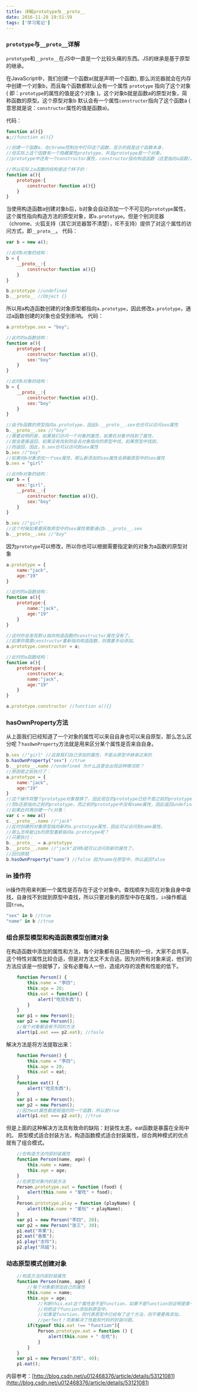```yaml
---
title: 详解prototype与__proto__
date: 2016-11-28 19:51:59
tags: ['学习笔记']
---
```

### `prototype`与`__proto__`详解
`prototype`和`__proto__`在JS中一直是一个比较头痛的东西。JS的继承是基于原型的继承。

在JavaScript中，我们创建一个函数a(就是声明一个函数), 那么浏览器就会在内存中创建一个对象b，而且每个函数都默认会有一个属性 `prototype` 指向了这个对象( 即：`prototype`的属性的值是这个对象 )。这个对象b就是函数a的原型对象，简称函数的原型。这个原型对象b 默认会有一个属性`constructor`指向了这个函数a ( 意思就是说：`constructor`属性的值是函数a)。

代码：
```javascript
function a(){}
a;//function a(){}

//创建一个函数a，在chrome控制台中打印这个函数，显示的就是这个函数本身，
//但实际上这个函数有一个隐藏属性prototype，并且prototype是一个对象，
//prototype中还有一个constructor属性，constructor指向构造函数（这里指向a函数）。

//所以实际上a函数的结构是这个样子的：
function a(){
    prototype:{
        constructor:function a(){}
    }
}
```
<!--more-->
当使用构造函数a创建对象b后，b对象会自动添加一个不可见的`prototype`属性，这个属性指向构造方法的原型对象，即`a.prototype`。但是个别浏览器（chrome、火狐支持（其它浏览器暂不清楚），IE不支持）提供了对这个属性的访问方式，即`__proto__`。
代码：
```javascript
var b = new a();

//此时b对象的结构：
b = {
    __proto__:{
        constructor:function a(){}
    }
}

b.prototype //undefined
b.__proto__ //Object {}
```
所以用a构造函数创建的对象原型都指向`a.prototype`，因此修改`a.prototype`，通过a函数创建的对象也会受到影响。
代码：
```javascript
a.prototype.sex = "boy";

//此时的a函数结构：
function a(){
    prototype:{
        constructor:function a(){},
        sex:"boy"
    }
}

//此时b对象的结构：
b = {
    __proto__:{
        constructor:function a(){},
        sex:"boy"
    }
}

//由于b函数的原型指向a.prototype，因此b.__proto__.sex也也可以访问sex属性
b.__proto__.sex //"boy"
//需要说明的是，如果我们访问一个对象的属性，如果在对象中找到了属性，
//就会直接返回，如果没有找到则会去对象指向的原型中找，如果原型中找到，
//则返回，因此，b.sex也可以访问到sex属性
b.sex //"boy"
//如果向b对象添加一个sex属性，那么新添加的sex属性会屏蔽原型中的sex属性
b.sex = "girl"

//此时b对象的结构：
var b = {
    sex:"girl",
    __proto__:{
        constructor:function a(){},
        sex:"boy"
    }
}

b.sex //"girl"
//这个时候如果要获取原型中的sex属性需要通过b.__proto__.sex
b.__proto__.sex //"boy"
```
因为`prototype`可以修改，所以你也可以根据需要指定新的对象为a函数的原型对象
```javascript
a.prototype = {
    name:"jack",
    age:"19"
}

//此时的a函数结构：
function a(){
    prototype:{
        name:"jack",
        age:"19"
    }
}

//这时你会发现默认指向构造函数的constructor属性没有了。
//如果你需要constructor重新指向构造函数，则需要手动添加。
a.prototype.constructor = a;

//此时的a函数结构：
function a(){
    prototype:{
        constructor:a;
        name:"jack",
        age:"19"
    }
}

a.prototype.constructor //function a(){}
```

### hasOwnProperty方法
从上面我们已经知道了一个对象的属性可以来自自身也可以来自原型，那么怎么区分呢？`hasOwnProperty`方法就是用来区分某个属性是否来自自身。
```javascript
b.sex //"girl" //这是我们自己添加的属性，不是从原型中继承过来的
b.hasOwnProperty("sex") //true
b.__proto__.name //undefined 为什么这里会出现这种情况呢？
//原因是之前执行了：
a.prototype = {
    name:"jack",
    age:"19"
}
//这个操作将整个prototype对象替换了，因此现在的prototype已经不是之前的prototype了，
//而b还是指向之前的prototype，而之前的prototype中没有name属性，因此返回undefined。
//如果此时再创建一个c对象：
var c = new a()
c.__proto__.name //"jack"
//此时创建的对象原型指向新的a.prototype属性，因此可以访问到name属性。
//那么怎样能让b的原型重新指向a.prototype呢？
//只要执行：
b.__proto__ = a.prototype
b.__proto__.name //"jack"这样b就可以访问到新的属性了。
//回归原题
b.hasOwnProperty("name") //false 因为name在原型中，所以返回false
```

### in 操作符
in操作符用来判断一个属性是否存在于这个对象中。查找顺序为现在对象自身中查找，自身找不到就到原型中查找，所以只要对象的原型中存在属性，`in`操作都返回`true`。
```javascript
"sex" in b //true
"name" in b //true
```

### 组合原型模型和构造函数模型创建对象

在构造函数中添加的属性和方法，每个对象都有自己独有的一份，大家不会共享。这个特性对属性比较合适，但是对方法又不太合适。因为对所有对象来说，他们的方法应该是一份就够了，没有必要每人一份，造成内存的浪费和性能的低下。
```javascript
    function Person() {
        this.name = "李四";
        this.age = 20;
        this.eat = function() {
            alert("吃完东西");
        }
    }
    var p1 = new Person();
    var p2 = new Person();
    //每个对象都会有不同的方法
    alert(p1.eat === p2.eat); //fasle
```
解决方法是将方法提取出来：
```javascript
    function Person() {
        this.name = "李四";
        this.age = 20;
        this.eat = eat;
    }
    function eat() {
        alert("吃完东西");
    }
    var p1 = new Person();
    var p2 = new Person();
    //因为eat属性都是赋值的同一个函数，所以是true
    alert(p1.eat === p2.eat); //true
```

但是上面的这种解决方法具有致命的缺陷：封装性太差。eat函数是暴露在全局中的。
原型模式适合封装方法，构造函数模式适合封装属性，综合两种模式的优点就有了组合模式。

```javascript
    //在构造方法内部封装属性
    function Person(name, age) {
        this.name = name;
        this.age = age;
    }
    //在原型对象内封装方法
    Person.prototype.eat = function (food) {
        alert(this.name + "爱吃" + food);
    }
    Person.prototype.play = function (playName) {
        alert(this.name + "爱玩" + playName);
    }
    var p1 = new Person("李四", 20);
    var p2 = new Person("张三", 30);
    p1.eat("苹果");
    p2.eat("香蕉");
    p1.play("志玲");
    p2.play("凤姐");
```

### 动态原型模式创建对象

```javascript
    //构造方法内部封装属性
    function Person(name, age) {
        //每个对象都添加自己的属性
        this.name = name;
        this.age = age;
            //判断this.eat这个属性是不是function，如果不是function则证明是第一次创建对象，
            //则把这个funcion添加到原型中。
            //如果是function，则代表原型中已经有了这个方法，则不需要再添加。
            //perfect！完美解决了性能和代码的封装问题。
        if(typeof this.eat !== "function"){
            Person.prototype.eat = function () {
                alert(this.name + " 在吃");
            }
        }
    }
    var p1 = new Person("志玲", 40);
    p1.eat();
```
内容参考：[http://blog.csdn.net/u012468376/article/details/53121081](http://blog.csdn.net/u012468376/article/details/53121081)
